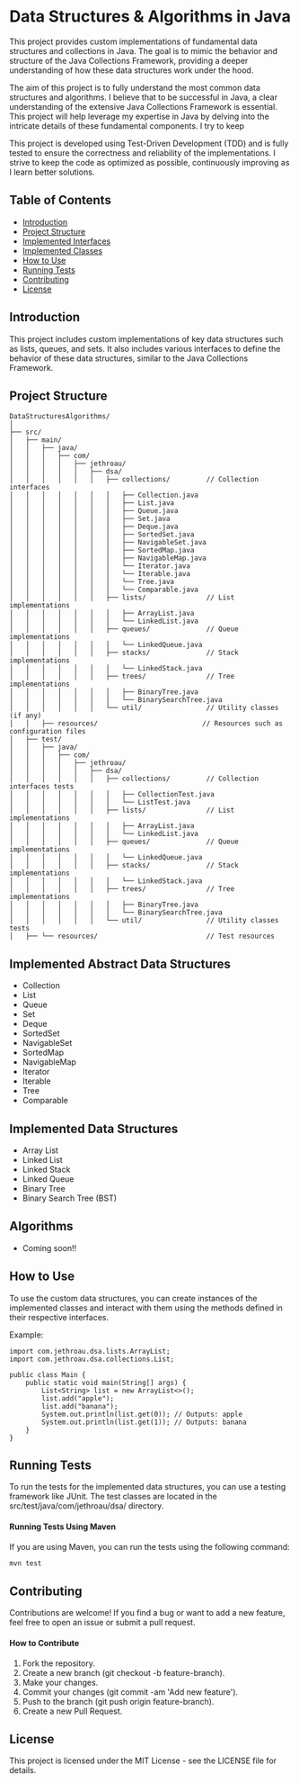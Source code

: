 # Data Structures & Algorithms in Java

This project provides custom implementations of fundamental data structures and collections in Java. The goal is to mimic the behavior and structure of the Java Collections Framework, providing a deeper understanding of how these data structures work under the hood.

The aim of this project is to fully understand the most common data structures and algorithms. I believe that to be successful in Java, a clear understanding of the extensive Java Collections Framework is essential. This project will help leverage my expertise in Java by delving into the intricate details of these fundamental components. I try to keep

This project is developed using Test-Driven Development (TDD) and is fully tested to ensure the correctness and reliability of the implementations. I strive to keep the code as optimized as possible, continuously improving as I learn better solutions.

## Table of Contents
- [Introduction](#introduction)
- [Project Structure](#project-structure)
- [Implemented Interfaces](#implemented-interfaces)
- [Implemented Classes](#implemented-classes)
- [How to Use](#how-to-use)
- [Running Tests](#running-tests)
- [Contributing](#contributing)
- [License](#license)

## Introduction

This project includes custom implementations of key data structures such as lists, queues, and sets. It also includes various interfaces to define the behavior of these data structures, similar to the Java Collections Framework.

## Project Structure

```
DataStructuresAlgorithms/
│
├── src/
│   ├── main/
│   │   ├── java/
│   │   │   ├── com/
│   │   │   │   ├── jethroau/
│   │   │   │   │   ├── dsa/
│   │   │   │   │   │   ├── collections/         // Collection interfaces
│   │   │   │   │   │   │   ├── Collection.java
│   │   │   │   │   │   │   ├── List.java
│   │   │   │   │   │   │   ├── Queue.java
│   │   │   │   │   │   │   ├── Set.java
│   │   │   │   │   │   │   ├── Deque.java
│   │   │   │   │   │   │   ├── SortedSet.java
│   │   │   │   │   │   │   ├── NavigableSet.java
│   │   │   │   │   │   │   ├── SortedMap.java
│   │   │   │   │   │   │   ├── NavigableMap.java
│   │   │   │   │   │   │   └── Iterator.java
│   │   │   │   │   │   │   └── Iterable.java
│   │   │   │   │   │   │   └── Tree.java
│   │   │   │   │   │   │   └── Comparable.java
│   │   │   │   │   │   ├── lists/               // List implementations
│   │   │   │   │   │   │   ├── ArrayList.java
│   │   │   │   │   │   │   └── LinkedList.java
│   │   │   │   │   │   ├── queues/              // Queue implementations
│   │   │   │   │   │   │   └── LinkedQueue.java
│   │   │   │   │   │   ├── stacks/              // Stack implementations
│   │   │   │   │   │   │   └── LinkedStack.java
│   │   │   │   │   │   ├── trees/               // Tree implementations
│   │   │   │   │   │   │   ├── BinaryTree.java
│   │   │   │   │   │   │   └── BinarySearchTree.java
│   │   │   │   │   │   └── util/                // Utility classes (if any)
│   │   ├── resources/                          // Resources such as configuration files
│   ├── test/
│   │   ├── java/
│   │   │   ├── com/
│   │   │   │   ├── jethroau/
│   │   │   │   │   ├── dsa/
│   │   │   │   │   │   ├── collections/         // Collection interfaces tests
│   │   │   │   │   │   │   ├── CollectionTest.java
│   │   │   │   │   │   │   └── ListTest.java
│   │   │   │   │   │   ├── lists/               // List implementations
│   │   │   │   │   │   │   ├── ArrayList.java
│   │   │   │   │   │   │   └── LinkedList.java
│   │   │   │   │   │   ├── queues/              // Queue implementations
│   │   │   │   │   │   │   └── LinkedQueue.java
│   │   │   │   │   │   ├── stacks/              // Stack implementations
│   │   │   │   │   │   │   └── LinkedStack.java
│   │   │   │   │   │   ├── trees/               // Tree implementations
│   │   │   │   │   │   │   ├── BinaryTree.java
│   │   │   │   │   │   │   └── BinarySearchTree.java
│   │   │   │   │   │   └── util/                // Utility classes tests
│   ├── └── resources/                           // Test resources
```

## Implemented Abstract Data Structures

- Collection
- List
- Queue
- Set
- Deque
- SortedSet
- NavigableSet
- SortedMap
- NavigableMap
- Iterator
- Iterable
- Tree
- Comparable

## Implemented Data Structures

- Array List
- Linked List
- Linked Stack
- Linked Queue
- Binary Tree
- Binary Search Tree (BST)

## Algorithms

- Coming soon!! 

## How to Use

To use the custom data structures, you can create instances of the implemented classes and interact with them using the methods defined in their respective interfaces.

Example:

```
import com.jethroau.dsa.lists.ArrayList;
import com.jethroau.dsa.collections.List;

public class Main {
    public static void main(String[] args) {
        List<String> list = new ArrayList<>();
        list.add("apple");
        list.add("banana");
        System.out.println(list.get(0)); // Outputs: apple
        System.out.println(list.get(1)); // Outputs: banana
    }
}
```

## Running Tests
To run the tests for the implemented data structures, you can use a testing framework like JUnit. The test classes are located in the src/test/java/com/jethroau/dsa/ directory.

#### Running Tests Using Maven

If you are using Maven, you can run the tests using the following command:

```sh
mvn test
```

## Contributing

Contributions are welcome! If you find a bug or want to add a new feature, feel free to open an issue or submit a pull request.

#### How to Contribute
1. Fork the repository.
2. Create a new branch (git checkout -b feature-branch).
3. Make your changes.
4. Commit your changes (git commit -am 'Add new feature').
5. Push to the branch (git push origin feature-branch).
6. Create a new Pull Request.

## License

This project is licensed under the MIT License - see the LICENSE file for details.
